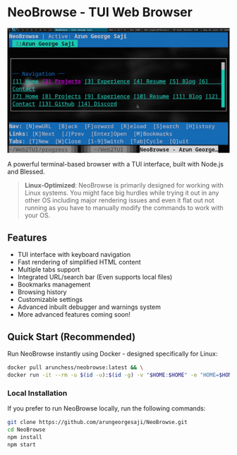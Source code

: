 # NeoBrowse - TUI Web Browser 
![NeoBrowse Screenshot](screenshot.png) 

A powerful terminal-based browser with a TUI interface, built with Node.js and Blessed.

> **Linux-Optimized**: NeoBrowse is primarily designed for working with Linux systems. You might face big hurdles while trying it out in any other OS including major rendering issues and even it flat out not running as you have to manually modify the commands to work with your OS.

## Features
- TUI interface with keyboard navigation
- Fast rendering of simplified HTML content
- Multiple tabs support
- Integrated URL/search bar (Even supports local files)
- Bookmarks management
- Browsing history
- Customizable settings
- Advanced inbuilt debugger and warnings system 
- More advanced features coming soon!

## Quick Start (Recommended)

Run NeoBrowse instantly using Docker - designed specifically for Linux:

```bash
docker pull arunchess/neobrowse:latest && \
docker run -it --rm -u $(id -u):$(id -g) -v "$HOME:$HOME" -e "HOME=$HOME" arunchess/neobrowse
```

### Local Installation

If you prefer to run NeoBrowse locally, run the following commands:

```bash
git clone https://github.com/arungeorgesaji/NeoBrowse.git
cd NeoBrowse
npm install
npm start
```
